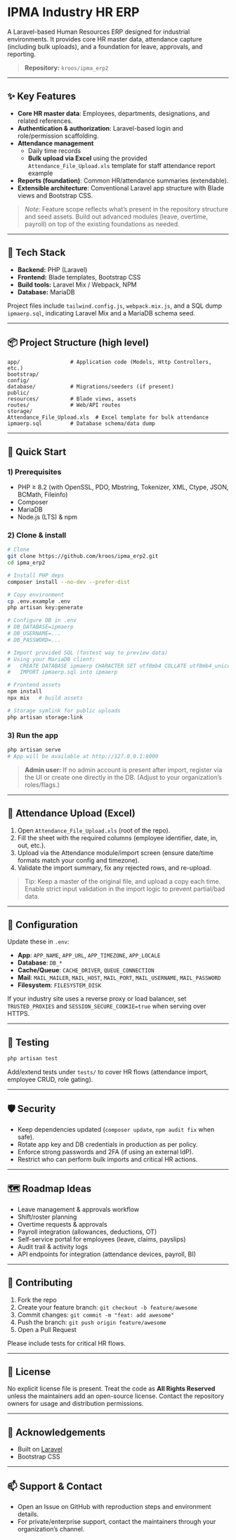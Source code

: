 # IPMA Industry HR ERP

A Laravel-based Human Resources ERP designed for industrial environments. It provides core HR master data, attendance capture (including bulk uploads), and a foundation for leave, approvals, and reporting.

> **Repository:** `kroos/ipma_erp2`

---

## ✨ Key Features

- **Core HR master data**: Employees, departments, designations, and related references.
- **Authentication & authorization**: Laravel-based login and role/permission scaffolding.
- **Attendance management**
  - Daily time records
  - **Bulk upload via Excel** using the provided `Attendance_File_Upload.xls` template for staff attendance report example
- **Reports (foundation)**: Common HR/attendance summaries (extendable).
- **Extensible architecture**: Conventional Laravel app structure with Blade views and Bootstrap CSS.

> *Note:* Feature scope reflects what’s present in the repository structure and seed assets. Build out advanced modules (leave, overtime, payroll) on top of the existing foundations as needed.

---

## 🧱 Tech Stack

- **Backend:** PHP (Laravel)
- **Frontend:** Blade templates, Bootstrap CSS
- **Build tools:** Laravel Mix / Webpack, NPM
- **Database:** MariaDB

Project files include `tailwind.config.js`, `webpack.mix.js`, and a SQL dump `ipmaerp.sql`, indicating Laravel Mix and a MariaDB schema seed. 

---

## 📦 Project Structure (high level)

```
app/                # Application code (Models, Http Controllers, etc.)
bootstrap/
config/
database/           # Migrations/seeders (if present)
public/
resources/          # Blade views, assets
routes/             # Web/API routes
storage/
Attendance_File_Upload.xls  # Excel template for bulk attendance
ipmaerp.sql         # Database schema/data dump
```

---

## 🚀 Quick Start

### 1) Prerequisites
- PHP ≥ 8.2 (with OpenSSL, PDO, Mbstring, Tokenizer, XML, Ctype, JSON, BCMath, Fileinfo)
- Composer
- MariaDB
- Node.js (LTS) & npm

### 2) Clone & install
```bash
# Clone
git clone https://github.com/kroos/ipma_erp2.git
cd ipma_erp2

# Install PHP deps
composer install --no-dev --prefer-dist

# Copy environment
cp .env.example .env
php artisan key:generate

# Configure DB in .env
# DB_DATABASE=ipmaerp
# DB_USERNAME=...
# DB_PASSWORD=...

# Import provided SQL (fastest way to preview data)
# Using your MariaDB client:
#   CREATE DATABASE ipmaerp CHARACTER SET utf8mb4 COLLATE utf8mb4_unicode_ci;
#   IMPORT ipmaerp.sql into ipmaerp

# Frontend assets
npm install
npx mix   # build assets

# Storage symlink for public uploads
php artisan storage:link
```

### 3) Run the app
```bash
php artisan serve
# App will be available at http://127.0.0.1:8000
```

> **Admin user:** If no admin account is present after import, register via the UI or create one directly in the DB. (Adjust to your organization’s roles/flags.)

---

## 📄 Attendance Upload (Excel)

1. Open `Attendance_File_Upload.xls` (root of the repo).
2. Fill the sheet with the required columns (employee identifier, date, in, out, etc.).
3. Upload via the Attendance module/import screen (ensure date/time formats match your config and timezone).
4. Validate the import summary, fix any rejected rows, and re-upload.

> Tip: Keep a master of the original file, and upload a copy each time. Enable strict input validation in the import logic to prevent partial/bad data.

---

## 🔧 Configuration

Update these in `.env`:

- **App**: `APP_NAME`, `APP_URL`, `APP_TIMEZONE`, `APP_LOCALE`
- **Database**: `DB_*`
- **Cache/Queue**: `CACHE_DRIVER`, `QUEUE_CONNECTION`
- **Mail**: `MAIL_MAILER`, `MAIL_HOST`, `MAIL_PORT`, `MAIL_USERNAME`, `MAIL_PASSWORD`
- **Filesystem**: `FILESYSTEM_DISK`

If your industry site uses a reverse proxy or load balancer, set `TRUSTED_PROXIES` and `SESSION_SECURE_COOKIE=true` when serving over HTTPS.

---

## 🧪 Testing

```bash
php artisan test
```

Add/extend tests under `tests/` to cover HR flows (attendance import, employee CRUD, role gating).

---

## 🛡️ Security

- Keep dependencies updated (`composer update`, `npm audit fix` when safe).
- Rotate app key and DB credentials in production as per policy.
- Enforce strong passwords and 2FA (if using an external IdP).
- Restrict who can perform bulk imports and critical HR actions.

---

## 🗺️ Roadmap Ideas

- Leave management & approvals workflow
- Shift/roster planning
- Overtime requests & approvals
- Payroll integration (allowances, deductions, OT)
- Self-service portal for employees (leave, claims, payslips)
- Audit trail & activity logs
- API endpoints for integration (attendance devices, payroll, BI)

---

## 🤝 Contributing

1. Fork the repo
2. Create your feature branch: `git checkout -b feature/awesome`
3. Commit changes: `git commit -m "feat: add awesome"`
4. Push the branch: `git push origin feature/awesome`
5. Open a Pull Request

Please include tests for critical HR flows.

---

## 📜 License

No explicit license file is present. Treat the code as **All Rights Reserved** unless the maintainers add an open-source license. Contact the repository owners for usage and distribution permissions.

---

## 🙏 Acknowledgements

- Built on [Laravel](https://laravel.com)
- Bootstrap CSS

---

## 📫 Support & Contact

- Open an Issue on GitHub with reproduction steps and environment details.
- For private/enterprise support, contact the maintainers through your organization’s channel.

